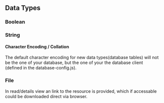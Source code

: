 ## Data Types


### Boolean


### String


#### Character Encoding / Collation

The default character encoding for new data types(database tables) will not be the one of your database,
but the one of your the database client (defined in the database-config.js).


### File

In read/details view an link to the resource is provided, which if accessable could be downloaded direct via browser.